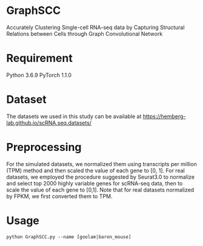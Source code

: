 # GraphSCC
Accurately Clustering Single-cell RNA-seq data by Capturing
Structural Relations between Cells through Graph Convolutional
Network


# Requirement
Python 3.6.9
PyTorch 1.1.0

# Dataset
The datasets we used in this study can be available at
https://hemberg-lab.github.io/scRNA.seq.datasets/


# Preprocessing 
 For the simulated datasets, we normalized
them using transcripts per million (TPM) method and then
scaled the value of each gene to [0, 1]. For real datasets, we
employed the procedure suggested by Seurat3.0 to normalize
and select top 2000 highly variable genes for scRNA-seq data,
then to scale the value of each gene to [0,1]. Note that for real
datasets normalized by FPKM, we first converted them to TPM.

# Usage
```
python GraphSCC.py --name [goolam|baron_mouse]
```

